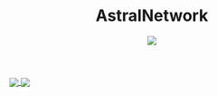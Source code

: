 <!-- ![alt text](https://github.com/AstralNetwork/AstralNetwork/blob/main/a.png?raw=true) -->

<header>
    <h1 align="center">AstralNetwork</h1>
    <img align="center" src="https://i.pinimg.com/originals/65/ab/8d/65ab8dccc16162edc54a6f5f60eb4b85.gif" />
</header>
<!-- <a href="-">
    <img align="center" src="https://i.pinimg.com/originals/65/ab/8d/65ab8dccc16162edc54a6f5f60eb4b85.gif" />
</a> -->

<!--  -->
<a href="-">
  <img align="center" src="https://github-readme-stats.vercel.app/api?username=AstralNetwork&show_icons=true&theme=tokyonight" />
</a>
<a href="-">
  <img align="center" src="https://github-readme-stats.vercel.app/api/top-langs/?username=AstralNetwork&langs_count=8" />
</a>

<!-- ![myst](https://github-readme-stats.vercel.app/api?username=AstralNetwork&show_icons=true&theme=tokyonight)
 -->
<!--  -->
<!-- <header>
    <h1 align="center">Contacts</h1>
</header>
<a href="https://discord.com/channels/@me/839018926888189984">
  <img align="center" src="https://img.shields.io/discord/918101254998216796?color=%235865F2&label=Discord&style=for-the-badge" alt="Discord"/>
</a>
<a href="https://api.whatsapp.com/send?phone=601110185170&text=Hi">
  <img align="center" src="https://img.shields.io/badge/WhatsApp-25D366?style=for-the-badge&logo=whatsapp&logoColor=white" alt="WhatsApp"/>
</a>
<a href="https://mail.google.com/mail/?view=cm&fs=1&to=irfakimu@gmail.com&su=SUBJECT&body=hi&bcc=idk@yahoo.com">
  <img align="center" src="https://img.shields.io/badge/Gmail-D14836?style=for-the-badge&logo=gmail&logoColor=white" alt="Gmail"/>
</a> -->

<!-- [![Discord](https://img.shields.io/discord/918101254998216796?color=%235865F2&label=Discord&style=for-the-badge)](https://discord.com/channels/@me/839018926888189984) -->
<!-- [![WhatsApp](https://img.shields.io/badge/WhatsApp-25D366?style=for-the-badge&logo=whatsapp&logoColor=white)](https://api.whatsapp.com/send?phone=601110185170&text=Hi)
[![Gmail](https://img.shields.io/badge/Gmail-D14836?style=for-the-badge&logo=gmail&logoColor=white)](https://mail.google.com/mail/?view=cm&fs=1&to=irfakimu@gmail.com&su=SUBJECT&body=hi&bcc=idk@yahoo.com) -->
<!--
